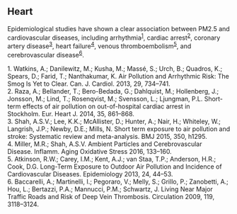 ## Heart

Epidemiological studies have shown a clear association between PM2.5 and cardiovascular diseases, including arrhythmia<sup>[1](#ref-1)</sup>, cardiac arrest<sup>[2](#ref-2)</sup>, coronary artery disease<sup>[3](#ref-3)</sup>, heart failure<sup>[4](#ref-4)</sup>, venous thromboembolism<sup>[5](#ref-5)</sup>, and cerebrovascular disease<sup>[6](#ref-6)</sup>.

<div id="ref-1">
1. Watkins, A.; Danilewitz, M.; Kusha, M.; Massé, S.; Urch, B.; Quadros, K.; Spears, D.; Farid, T.; Nanthakumar, K. Air Pollution and Arrhythmic Risk: The Smog Is Yet to Clear. Can. J. Cardiol. 2013, 29, 734–741.
</div>

<div id="ref-2">
2. Raza, A.; Bellander, T.; Bero-Bedada, G.; Dahlquist, M.; Hollenberg, J.; Jonsson, M.; Lind, T.; Rosenqvist, M.; Svensson, L.; Ljungman, P.L. Short-term effects of air pollution on out-of-hospital cardiac arrest in Stockholm. Eur. Heart J. 2014, 35, 861–868.
</div>

<div id="ref-3">
3. Shah, A.S.V.; Lee, K.K.; McAllister, D.; Hunter, A.; Nair, H.; Whiteley, W.; Langrish, J.P.; Newby, D.E.; Mills, N. Short term exposure to air pollution and stroke: Systematic review and meta-analysis. BMJ 2015, 350, h1295.
</div>

<div id="ref-4">
4. Miller, M.R.; Shah, A.S.V. Ambient Particles and Cerebrovascular Disease. Inflamm. Aging Oxidative Stress 2016, 133–160.
</div>

<div id="ref-5">
5. Atkinson, R.W.; Carey, I.M.; Kent, A.J.; van Staa, T.P.; Anderson, H.R.; Cook, D.G. Long-Term Exposure to Outdoor Air Pollution and Incidence of Cardiovascular Diseases. Epidemiology 2013, 24, 44–53.
</div>

<div id="ref-6">
6. Baccarelli, A.; Martinelli, I.; Pegoraro, V.; Melly, S.; Grillo, P.; Zanobetti, A.; Hou, L.; Bertazzi, P.A.; Mannucci, P.M.; Schwartz, J. Living Near Major Traffic Roads and Risk of Deep Vein Thrombosis. Circulation 2009, 119, 3118–3124.
</div>